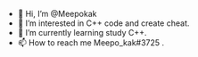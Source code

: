 - 👋 Hi, I’m @Meepokak
- 👀 I’m interested in C++ code and create cheat.
- 🌱 I’m currently learning study C++.
- 📫 How to reach me Meepo_kak#3725 .
